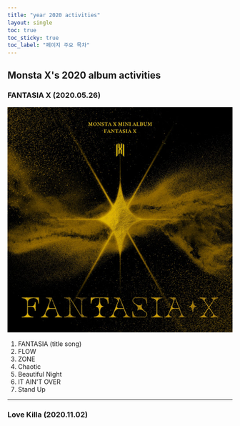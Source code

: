 ```yaml
---
title: "year 2020 activities"
layout: single
toc: true
toc_sticky: true
toc_label: "페이지 주요 목차"
---
```


Monsta X's 2020 album activities
---
### FANTASIA X (2020.05.26)
![fantasia](/assets/images/fantasia.jpg)
1. FANTASIA (title song)
2. FLOW
3. ZONE
4. Chaotic
5. Beautiful Night
6. IT AIN'T OVER
7. Stand Up

---
### Love Killa (2020.11.02)

